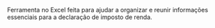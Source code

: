 Ferramenta no Excel feita para ajudar a organizar e reunir informações essenciais para a declaração de imposto de renda.
